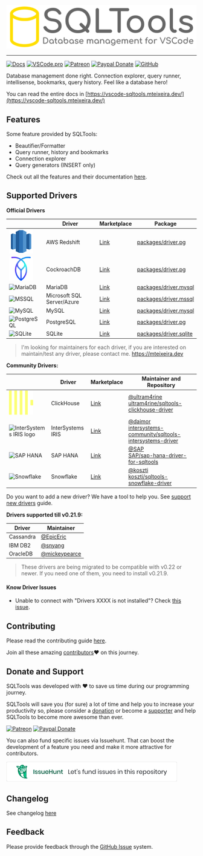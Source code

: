 <p style='text-align: center;'>
  <img src="https://raw.githubusercontent.com/mtxr/vscode-sqltools/master/static/header-hero.svg?sanitize=true" />
</p>

<hr />

<p style='text-align: center;'>

[![Docs](https://img.shields.io/badge/docs-here-blueviolet?style=for-the-badge)](https://vscode-sqltools.mteixeira.dev)
[![VSCode.pro](https://img.shields.io/badge/Supported%20by-VSCode%20Power%20User%20Course%20%E2%86%92-gray.svg?colorA=655BE1&colorB=4F44D6&style=for-the-badge)](https://a.paddle.com/v2/click/16413/111711?link=1227)
[![Patreon](https://img.shields.io/badge/patreon-support-blue.svg?style=for-the-badge)](https://www.patreon.com/mteixeira)
[![Paypal Donate](https://img.shields.io/badge/paypal-donate-blue.svg?style=for-the-badge)](https://www.paypal.com/cgi-bin/webscr?cmd=_s-xclick&hosted_button_id=RSMB6DGK238V8)
[![GitHub](https://img.shields.io/github/license/mtxr/vscode-sqltools?style=for-the-badge)](https://github.com/mtxr/vscode-sqltools/blob/master/LICENSE.md)

</p>

Database management done right. Connection explorer, query runner, intellisense, bookmarks, query history. Feel like a database hero!

You can read the entire docs in [https://vscode-sqltools.mteixeira.dev/](https://vscode-sqltools.mteixeira.dev/)

## Features

Some feature provided by SQLTools:

* Beautifier/Formatter
* Query runner, history and bookmarks
* Connection explorer
* Query generators (INSERT only)

Check out all the features and their documentation [here](http://vscode-sqltools.mteixeira.dev/#features).

## Supported Drivers

**Official Drivers**

||Driver|Marketplace|Package|
|-|-|-|-|
|![AWS Redshift](https://raw.githubusercontent.com/mtxr/vscode-sqltools/master/packages/driver.pg/icons/redshift/default.png)|AWS Redshift|[Link](https://marketplace.visualstudio.com/items?itemName=mtxr.sqltools-driver-pg)|[packages/driver.pg](https://github.com/mtxr/vscode-sqltools/tree/master/packages/driver.pg)|
|![CockroachDB](https://raw.githubusercontent.com/mtxr/vscode-sqltools/master/packages/driver.pg/icons/cockroach/default.png)|CockroachDB|[Link](https://marketplace.visualstudio.com/items?itemName=mtxr.sqltools-driver-pg)|[packages/driver.pg](https://github.com/mtxr/vscode-sqltools/tree/master/packages/driver.pg)|
|![MariaDB](https://raw.githubusercontent.com/mtxr/vscode-sqltools/master/packages/driver.mysql/icons/mariadb/default.png)|MariaDB|[Link](https://marketplace.visualstudio.com/items?itemName=mtxr.sqltools-driver-mysql)|[packages/driver.mysql](https://github.com/mtxr/vscode-sqltools/tree/master/packages/driver.mysql)|
|![MSSQL](https://raw.githubusercontent.com/mtxr/vscode-sqltools/master/packages/driver.mssql/icons/default.png)|Microsoft SQL Server/Azure|[Link](https://marketplace.visualstudio.com/items?itemName=mtxr.sqltools-driver-mssql)|[packages/driver.mssql](https://github.com/mtxr/vscode-sqltools/tree/master/packages/driver.mssql)|
|![MySQL](https://raw.githubusercontent.com/mtxr/vscode-sqltools/master/packages/driver.mysql/icons/default.png)|MySQL|[Link](https://marketplace.visualstudio.com/items?itemName=mtxr.sqltools-driver-mysql)|[packages/driver.mysql](https://github.com/mtxr/vscode-sqltools/tree/master/packages/driver.mysql)|
|![PostgreSQL](https://raw.githubusercontent.com/mtxr/vscode-sqltools/master/packages/driver.pg/icons/pg/default.png)|PostgreSQL|[Link](https://marketplace.visualstudio.com/items?itemName=mtxr.sqltools-driver-pg)|[packages/driver.pg](https://github.com/mtxr/vscode-sqltools/tree/master/packages/driver.pg)|
|![SQLite](https://raw.githubusercontent.com/mtxr/vscode-sqltools/master/packages/driver.sqlite/icons/default.png)|SQLite|[Link](https://marketplace.visualstudio.com/items?itemName=mtxr.sqltools-driver-sqlite)|[packages/driver.sqlite](https://github.com/mtxr/vscode-sqltools/tree/master/packages/driver.sqlite)|

> I'm looking for maintainers for each driver, if you are interested on maintain/test any driver, please contact me. https://mteixeira.dev

**Community Drivers:**

||Driver|Marketplace|Maintainer and Repository|
|-|-|-|-|
|![ClickHouse logo](https://raw.githubusercontent.com/ultram4rine/sqltools-clickhouse-driver/master/icons/default.png)|ClickHouse|[Link](https://marketplace.visualstudio.com/items?itemName=ultram4rine.sqltools-clickhouse-driver)|[@ultram4rine](https://github.com/ultram4rine) <br/> [ultram4rine/sqltools-clickhouse-driver](https://github.com/ultram4rine/sqltools-clickhouse-driver)|
|![InterSystems IRIS logo](https://raw.githubusercontent.com/intersystems-community/sqltools-intersystems-driver/master/icons/default.png)|InterSystems IRIS|[Link](https://marketplace.visualstudio.com/items?itemName=intersystems-community.sqltools-intersystems-driver)|[@daimor](https://github.com/daimor) <br/> [intersystems-community/sqltools-intersystems-driver](https://github.com/intersystems-community/sqltools-intersystems-driver)|
|![SAP HANA](https://raw.githubusercontent.com/SAP/sap-hana-driver-for-sqltools/master/icons/default.png)|SAP HANA|[Link](https://marketplace.visualstudio.com/items?itemName=SAPOSS.sap-hana-driver-for-sqltools)|[@SAP](https://github.com/SAP) <br/> [SAP/sap-hana-driver-for-sqltools](https://github.com/SAP/sap-hana-driver-for-sqltools)|
|![Snowflake](https://raw.githubusercontent.com/koszti/sqltools-snowflake-driver/master/icons/default.png)|Snowflake|[Link](https://marketplace.visualstudio.com/items?itemName=koszti.snowflake-driver-for-sqltools)|[@koszti](https://github.com/koszti) <br/> [koszti/sqltools-snowflake-driver](https://github.com/koszti/sqltools-snowflake-driver)|

Do you want to add a new driver? We have a tool to help you. See [support new drivers](https://vscode-sqltools.mteixeira.dev/contributing/support-new-drivers) guide.

**Drivers supported till v0.21.9:**

|Driver|Maintainer|
|-|-|
|Cassandra|[@EpicEric](https://github.com/EpicEric)|
|IBM DB2|[@snyang](https://github.com/snyang)|
|OracleDB|[@mickeypearce](https://github.com/mickeypearce)|

> These drivers are being migrated to be compatible with v0.22 or newer. If you need one of them, you need to install v0.21.9.

#### Know Driver Issues

- Unable to connect with "Drivers XXXX is not installed"? Check [this issue](https://github.com/mtxr/vscode-sqltools/issues/590).


## Contributing

Please read the contributing guide [here](https://vscode-sqltools.mteixeira.dev/contributing).

Join all these amazing [contributors](https://github.com/mtxr/vscode-sqltools/graphs/contributors)❤️ on this journey.


## Donate and Support

SQLTools was developed with ♥ to save us time during our programming journey.

SQLTools will save you (for sure) a lot of time and help you to increase your productivity so, please consider a [donation](https://www.paypal.com/cgi-bin/webscr?cmd=_s-xclick&hosted_button_id=RSMB6DGK238V8) or become a [supporter](https://www.patreon.com/mteixeira) and help SQLTools to become more awesome than ever.


[![Patreon](https://img.shields.io/badge/patreon-support-blue.svg?style=for-the-badge&logo=patreon)](https://www.patreon.com/mteixeira)
[![Paypal Donate](https://img.shields.io/badge/paypal-donate-blue.svg?style=for-the-badge&logo=paypal)](https://www.paypal.com/cgi-bin/webscr?cmd=_s-xclick&hosted_button_id=RSMB6DGK238V8)

You can also fund specific issues via Issuehunt. That can boost the development of a feature you need and make it more attractive for contributors.

[![Issuehunt](https://raw.githubusercontent.com/mtxr/vscode-sqltools/master/static/issuehunt-button.png)](https://issuehunt.io/r/mtxr/vscode-sqltools)

## Changelog

See changelog [here](https://vscode-sqltools.mteixeira.dev/changelog)

## Feedback

Please provide feedback through the [GitHub Issue](https://github.com/mtxr/vscode-sqltools/issues) system.
